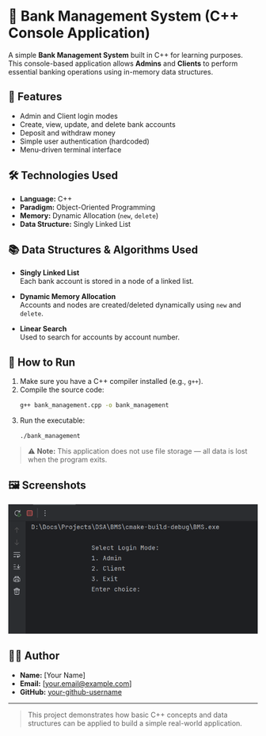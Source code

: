 # 🏦 Bank Management System (C++ Console Application)

A simple **Bank Management System** built in C++ for learning purposes. This console-based application allows **Admins** and **Clients** to perform essential banking operations using in-memory data structures.

## 📌 Features

- Admin and Client login modes
- Create, view, update, and delete bank accounts
- Deposit and withdraw money
- Simple user authentication (hardcoded)
- Menu-driven terminal interface

## 🛠 Technologies Used

- **Language:** C++
- **Paradigm:** Object-Oriented Programming
- **Memory:** Dynamic Allocation (`new`, `delete`)
- **Data Structure:** Singly Linked List

## 📚 Data Structures & Algorithms Used

- **Singly Linked List**  
  Each bank account is stored in a node of a linked list.

- **Dynamic Memory Allocation**  
  Accounts and nodes are created/deleted dynamically using `new` and `delete`.

- **Linear Search**  
  Used to search for accounts by account number.

## 🚀 How to Run

1. Make sure you have a C++ compiler installed (e.g., `g++`).
2. Compile the source code:
   ```bash
   g++ bank_management.cpp -o bank_management
   ```
3. Run the executable:
   ```bash
   ./bank_management
   ```

> ⚠️ **Note:** This application does not use file storage — all data is lost when the program exits.

## 🖼️ Screenshots

![Screenshot](assets/screenshot_1.png)

## 👨‍💻 Author

- **Name:** [Your Name]
- **Email:** [your.email@example.com]
- **GitHub:** [your-github-username](https://github.com/your-github-username)

---

> This project demonstrates how basic C++ concepts and data structures can be applied to build a simple real-world application.
